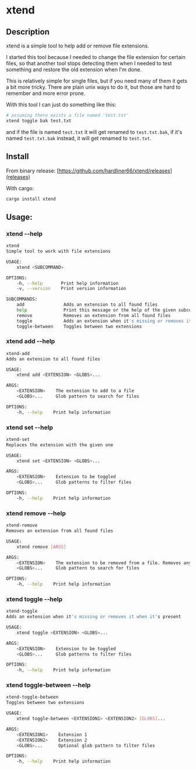 # xtend

## Description
xtend is a simple tool to help add or remove file extensions.

I started this tool because I needed to change the file extension for certain files,
so that another tool stops detecting them when I needed to test something and restore
the old extension when I'm done.

This is relatively simple for single files, but if you need many of them it gets a bit more tricky.
There are plain unix ways to do it, but those are hard to remember and more error prone.

With this tool I can just do something like this:
```sh
# assuming there exists a file named 'test.txt'
xtend toggle bak test.txt
```
and if the file is named `test.txt` it will get renamed to `test.txt.bak`,
if it's named `test.txt.bak` instead, it will get renamed to `test.txt`.

## Install

From binary release:
[https://github.com/hardliner66/xtend/releases](releases)

With cargo:
```sh
cargo install xtend
```

## Usage:
### xtend --help
```sh
xtend 
Simple tool to work with file extensions

USAGE:
    xtend <SUBCOMMAND>

OPTIONS:
    -h, --help       Print help information
    -v, --version    Print version information

SUBCOMMANDS:
    add               Adds an extension to all found files
    help              Print this message or the help of the given subcommand(s)
    remove            Removes an extension from all found files
    toggle            Adds an extension when it's missing or removes it when it's present
    toggle-between    Toggles between two extensions
```

### xtend add --help
```sh
xtend-add 
Adds an extension to all found files

USAGE:
    xtend add <EXTENSION> <GLOBS>...

ARGS:
    <EXTENSION>    The extension to add to a file
    <GLOBS>...     Glob pattern to search for files

OPTIONS:
    -h, --help    Print help information
```

### xtend set --help
```sh
xtend-set 
Replaces the extension with the given one

USAGE:
    xtend set <EXTENSION> <GLOBS>...

ARGS:
    <EXTENSION>    Extension to be toggled
    <GLOBS>...     Glob patterns to filter files

OPTIONS:
    -h, --help    Print help information
```

### xtend remove --help
```sh
xtend-remove 
Removes an extension from all found files

USAGE:
    xtend remove [ARGS]

ARGS:
    <EXTENSION>    The extension to be removed from a file. Removes any extension if not set
    <GLOBS>...     Glob pattern to search for files

OPTIONS:
    -h, --help    Print help information
```

### xtend toggle --help
```sh
xtend-toggle 
Adds an extension when it's missing or removes it when it's present

USAGE:
    xtend toggle <EXTENSION> <GLOBS>...

ARGS:
    <EXTENSION>    Extension to be toggled
    <GLOBS>...     Glob patterns to filter files

OPTIONS:
    -h, --help    Print help information
```

### xtend toggle-between --help
```sh
xtend-toggle-between 
Toggles between two extensions

USAGE:
    xtend toggle-between <EXTENSION1> <EXTENSION2> [GLOBS]...

ARGS:
    <EXTENSION1>    Extension 1
    <EXTENSION2>    Extension 2
    <GLOBS>...      Optional glob pattern to filter files

OPTIONS:
    -h, --help    Print help information
```

